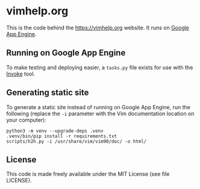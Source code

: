 # vimhelp.org

This is the code behind the https://vimhelp.org website. It runs on
[Google App Engine](https://cloud.google.com/appengine/).

## Running on Google App Engine

To make testing and deploying easier, a `tasks.py` file exists for use
with the [Invoke](https://www.pyinvoke.org/) tool.

## Generating static site

To generate a static site instead of running on Google App Engine, run the
following (replace the `-i` parameter with the Vim documentation location on
your computer):

    python3 -m venv --upgrade-deps .venv
    .venv/bin/pip install -r requirements.txt
    scripts/h2h.py -i /usr/share/vim/vim90/doc/ -o html/

## License

This code is made freely available under the MIT License (see file LICENSE).
